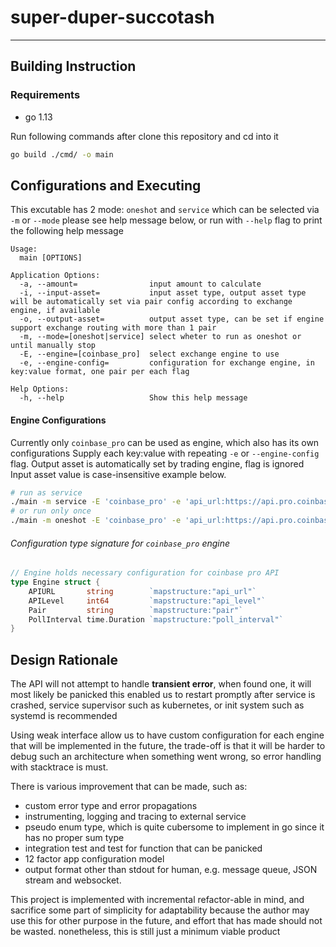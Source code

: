 # super-duper-succotash

---

## Building Instruction

### Requirements

- go 1.13

Run following commands after clone this repository and cd into it

```sh
go build ./cmd/ -o main
```

## Configurations and Executing

This excutable has 2 mode: `oneshot` and `service` which can be selected via `-m` or `--mode`
please see help message below, or run with `--help` flag to print the following help message

```
Usage:
  main [OPTIONS]

Application Options:
  -a, --amount=                input amount to calculate
  -i, --input-asset=           input asset type, output asset type will be automatically set via pair config according to exchange engine, if available
  -o, --output-asset=          output asset type, can be set if engine support exchange routing with more than 1 pair
  -m, --mode=[oneshot|service] select wheter to run as oneshot or until manually stop
  -E, --engine=[coinbase_pro]  select exchange engine to use
  -e, --engine-config=         configuration for exchange engine, in key:value format, one pair per each flag

Help Options:
  -h, --help                   Show this help message
```

#### Engine Configurations

Currently only `coinbase_pro` can be used as engine, which also has its own configurations
Supply each key:value with repeating `-e` or `--engine-config` flag.
Output asset is automatically set by trading engine, flag is ignored
Input asset value is case-insensitive
example below.

```sh
# run as service
./main -m service -E 'coinbase_pro' -e 'api_url:https://api.pro.coinbase.com' -e 'api_level:1' -e 'pair:ETH-USD' -e 'poll_interval:5s' -a "1000000" -i "eth"
# or run only once
./main -m oneshot -E 'coinbase_pro' -e 'api_url:https://api.pro.coinbase.com' -e 'api_level:2' -e 'pair:BTC-USD' -e 'poll_interval:5s' -a "1000000" -i "btc"
```

###### Configuration type signature for `coinbase_pro` engine

```go
// Engine holds necessary configuration for coinbase pro API
type Engine struct {
	APIURL       string        `mapstructure:"api_url"`
	APILevel     int64         `mapstructure:"api_level"`
	Pair         string        `mapstructure:"pair"`
	PollInterval time.Duration `mapstructure:"poll_interval"`
}
```

## Design Rationale

The API will not attempt to handle **transient error**, when found one, it will most likely be panicked
this enabled us to restart promptly after service is crashed, service supervisor such as kubernetes, or init system such as systemd is recommended

Using weak interface allow us to have custom configuration for each engine that will be implemented in the future,
the trade-off is that it will be harder to debug such an architecture when something went wrong, so error handling with stacktrace is must.

There is various improvement that can be made, such as:

- custom error type and error propagations
- instrumenting, logging and tracing to external service
- pseudo enum type, which is quite cubersome to implement in go since it has no proper sum type
- integration test and test for function that can be panicked
- 12 factor app configuration model
- output format other than stdout for human, e.g. message queue, JSON stream and websocket.

This project is implemented with incremental refactor-able in mind, and sacrifice some part of simplicity for adaptability
because the author may use this for other purpose in the future, and effort that has made should not be wasted.
nonetheless, this is still just a minimum viable product
